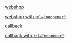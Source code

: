 [webshop](https://coolblue.nl)

<a href="https://www.coolblue.nl" rel="noopener">webshop with <code>rel="noopener"</code></a>.

[callback](https://coolblue.nl/inloggen/oidc?state=state&code=code)

<a href="https://coolblue.nl/inloggen/oidc?state=state&code=code" rel="noopener">callback with <code>rel="noopener"</code></a>.
